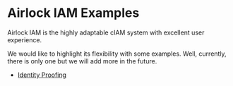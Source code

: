 # Airlock IAM Examples

Airlock IAM is the highly adaptable cIAM system with excellent user experience.

We would like to highlight its flexibility with some examples. Well, currently, there is only one
but we will add more in the future.

- [Identity Proofing](/identity-proofing-with-airlock-iam)


